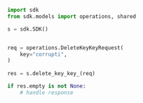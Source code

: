 <!-- Start SDK Example Usage -->
```python
import sdk
from sdk.models import operations, shared

s = sdk.SDK()


req = operations.DeleteKeyKeyRequest(
    key="corrupti",
)
    
res = s.delete_key_key_(req)

if res.empty is not None:
    # handle response
```
<!-- End SDK Example Usage -->